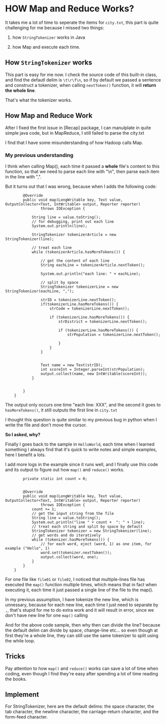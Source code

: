 HOW Map and Reduce Works?
====

It takes me a lot of time to seperate the items for `city.txt`, this part is quite challenging for me because I missed two things:

1) how `StringTokenizer` works in Java

2) how Map and execute each time.


## How `StringTokenizer` works

This part is easy for me now. I check the source code of this built-in class, and find the defautl delim is `\t\r\f\n`, so if by default we passed a sentence and construct a tokenizer, when calling `nextToken()` function, it will **return the whole line**.

That's what the tokenizer works.

## How Map and Reduce Work

After I fixed the first issue in [Recap] package, I can manulplate in quite simple java code, but in MapReduce, I still failed to parse the city.txt

I find that I have some misunderstanding of how Hadoop calls Map.

### My previous understanding

I think when calling Map(), each time it passed a **whole** file's content to this function, so that we need to parse each line with "\n", then parse each item in the line with ",".

But it turns out that I was wrong, because when I adds the following code:

```
		@Override
		public void map(LongWritable key, Text value, OutputCollector<Text, IntWritable> output, Reporter reporter)
				throws IOException {
			
			String line = value.toString();
			// for debugging, print out each line
			System.out.println(line);
			
			StringTokenizer tokenizerArticle = new StringTokenizer(line);
			
			// treat each line
			while (tokenizerArticle.hasMoreTokens()) {
				
				// get the content of each line
				String eachLine = tokenizerArticle.nextToken();
				
				System.out.println("each line: " + eachLine);
				
				// split by space
				StringTokenizer tokenizerLine = new StringTokenizer(eachLine, ",");
				
				strID = tokenizerLine.nextToken();
				if(tokenizerLine.hasMoreTokens()) {
					strCode = tokenizerLine.nextToken();
					
					if (tokenizerLine.hasMoreTokens()) {
						strDistrict = tokenizerLine.nextToken();
						
						if (tokenizerLine.hasMoreTokens()) {
							strPopulation = tokenizerLine.nextToken();

						}
					}
				}
				
				
				Text name = new Text(strID);
				int scoreInt = Integer.parseInt(strPopulation);
				output.collect(name, new IntWritable(scoreInt));
			}

			
		}	
	}
```

The output only occurs one time "each line: XXX", and the second it goes to `hasMoreTokens()`, it still outputs the first line in `city.txt`

I thought this question is quite similar to my previous bug in python when I write the file and don't move the cursor.

**So I asked, why?**

Finally I goes back to the sample in `HelloWorld`, each time when I learned something I always find that it's quick to write notes and simple examples, here
I benefit a lots.


I add more logs in the example since it runs well, and I finally use this code and its output to figure out how `map()` and `reduce()` works.

```
		private static int count = 0;
		
		
		@Override
		public void map(LongWritable key, Text value, OutputCollector<Text, IntWritable> output, Reporter reporter)
				throws IOException {
			count += 1;
			// get the input string from the file
			String line = value.toString();
			System.out.println("line " + count +  ": " + line);
			// treat each string and split by space by default
			StringTokenizer tokenizer = new StringTokenizer(line);
			// get words and do iteratively
			while (tokenizer.hasMoreTokens()) {
				// for each word, eject (word, 1) as one item, for example ("Hello", 1)
				word.set(tokenizer.nextToken());
				output.collect(word, one);
			}
		}	
	}
```

For one file like `file01` or `file02`, I noticed that multiple-lines file has executed the `map()` function multiple times, which means that in fact when executing it, each time it just passed a single line of the file to the map().

In my previous assumption, I have tokenize the new line, which is unnessary, because for each new line, each time I just need to separate by `,`, that's stupid for me to do extra work and it will result in error, since we don't have new line for one `map()` calling


And for the above code sample, then why then can divide the line? because the default delim can divide by space, change-line etc... so even though at first they're a whole line, they can still use the same tokenizer to split using the while loop.


## Tricks

Pay attention to how `map()` and `reduce()` works can save a lot of time when coding, even though I find they're easy after spending a lot of time reading the books.


## Implement

For StringTokenizer, here are the default delims: the space character, the tab character, the newline character, the carriage-return character, and the form-feed character.



